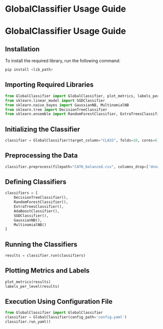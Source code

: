 # GlobalClassifier Usage Guide

# GlobalClassifier Usage Guide

## Installation

To install the required library, run the following command:

```bash
pip install <lib_path>
```

## Importing Required Libraries

```python
from GlobalClassifier import GlobalClassifier, plot_metrics, labels_per_level
from sklearn.linear_model import SGDClassifier
from sklearn.naive_bayes import GaussianNB, MultinomialNB
from sklearn.tree import DecisionTreeClassifier
from sklearn.ensemble import RandomForestClassifier, ExtraTreesClassifier, AdaBoostClassifier
```

## Initializing the Classifier

```python
classifier = GlobalClassifier(target_column="CLASS", folds=10, cores=6)
```

## Preprocessing the Data

```python
classifier.preprocess(filepath="CATH_balanced.csv", columns_drop=['Unnamed: 0'], sep=",", nrows=500)
```

## Defining Classifiers

```python
classifiers = [
    DecisionTreeClassifier(),
    RandomForestClassifier(),
    ExtraTreesClassifier(),
    AdaBoostClassifier(),
    SGDClassifier(),
    GaussianNB(),
    MultinomialNB()
]
```

## Running the Classifiers

```python
results = classifier.run(classifiers)
```

## Plotting Metrics and Labels

```python
plot_metrics(results)
labels_per_level(results)
```

## Execution Using Configuration File

```python
from GlobalClassifier import GlobalClassifier
classifier = GlobalClassifier(config_path='config.yaml')
classifier.run_yaml()
```

